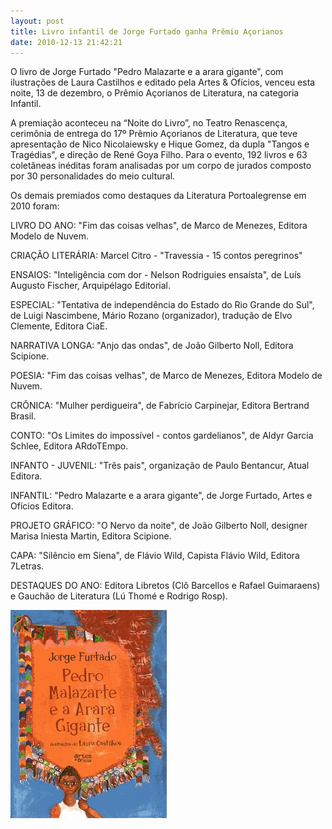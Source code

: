 ```yaml
---
layout: post
title: Livro infantil de Jorge Furtado ganha Prêmio Açorianos
date: 2010-12-13 21:42:21
---
```

O livro de Jorge Furtado "Pedro Malazarte e a arara gigante", com ilustrações de Laura Castilhos e editado pela Artes & Ofícios, venceu esta noite, 13 de dezembro, o Prêmio Açorianos de Literatura, na categoria Infantil.

A premiação aconteceu na “Noite do Livro”, no Teatro Renascença, cerimônia de entrega do 17º Prêmio Açorianos de Literatura, que teve apresentação de Nico Nicolaiewsky e Hique Gomez, da dupla "Tangos e Tragédias", e direção de René Goya Filho. Para o evento, 192 livros e 63 coletâneas inéditas foram analisadas por um corpo de jurados composto por 30 personalidades do meio cultural.

Os demais premiados como destaques da Literatura Portoalegrense em 2010 foram:

LIVRO DO ANO: "Fim das coisas velhas", de Marco de Menezes, Editora Modelo de Nuvem.

CRIAÇÃO LITERÁRIA: Marcel Citro - "Travessia - 15 contos peregrinos"

ENSAIOS: "Inteligência com dor - Nelson Rodriguies ensaísta", de Luís Augusto Fischer, Arquipélago Editorial.

ESPECIAL: "Tentativa de independência do Estado do Rio Grande do Sul", de Luigi Nascimbene, Mário Rozano (organizador), tradução de Elvo Clemente, Editora CiaE.

NARRATIVA LONGA: "Anjo das ondas", de João Gilberto Noll, Editora Scipione.

POESIA: "Fim das coisas velhas", de Marco de Menezes, Editora Modelo de Nuvem.

CRÔNICA: "Mulher perdigueira", de Fabrício Carpinejar, Editora Bertrand Brasil.

CONTO: "Os Limites do impossível - contos gardelianos", de Aldyr Garcia Schlee, Editora ARdoTEmpo.

INFANTO - JUVENIL: "Três pais", organização de Paulo Bentancur, Atual Editora.

INFANTIL: "Pedro Malazarte e a arara gigante", de Jorge Furtado, Artes e Ofícios Editora.

PROJETO GRÁFICO: "O Nervo da noite", de João Gilberto Noll, designer Marisa Iniesta Martin, Editora Scipione.

CAPA: "Silêncio em Siena", de Flávio Wild, Capista Flávio Wild, Editora 7Letras.

DESTAQUES DO ANO: Editora Libretos (Clô Barcellos e Rafael Guimaraens) e Gauchão de Literatura (Lú Thomé e Rodrigo Rosp).

![](/uploads/pedro-mala.jpg)